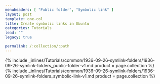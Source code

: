 ```yaml
---
menuheaders: [ "Public folder", "Symbolic link" ]
layout: post
template: one-col
title: Create symbolic links in Ubuntu
categories: Tutorials
lead: ""
legacy: true

permalink: /:collection/:path
---
```





<a href="#public-folder"></a>{% include _inlines/Tutorials/common/1936-09-26-symlink-folders/1936-09-26-symlink-folders_public-folder-v1.md  product = page.collection %}
<a href="#symbolic-link"></a>{% include _inlines/Tutorials/common/1936-09-26-symlink-folders/1936-09-26-symlink-folders_symbolic-link-v1.md  product = page.collection %}